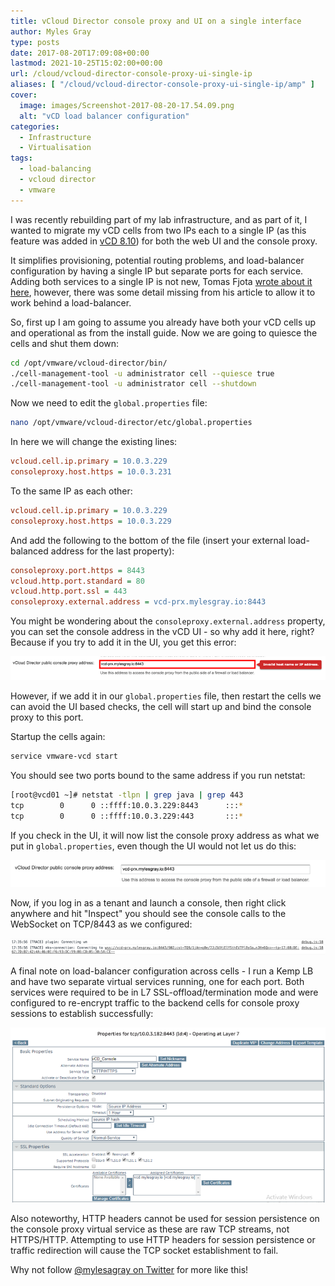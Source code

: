 ```yaml
---
title: vCloud Director console proxy and UI on a single interface
author: Myles Gray
type: posts
date: 2017-08-20T17:09:08+00:00
lastmod: 2021-10-25T15:02:00+00:00
url: /cloud/vcloud-director-console-proxy-ui-single-ip
aliases: [ "/cloud/vcloud-director-console-proxy-ui-single-ip/amp" ]
cover:
  image: images/Screenshot-2017-08-20-17.54.09.png
  alt: "vCD load balancer configuration"
categories:
  - Infrastructure
  - Virtualisation
tags:
  - load-balancing
  - vcloud director
  - vmware
---
```


I was recently rebuilding part of my lab infrastructure, and as part of it, I wanted to migrate my vCD cells from two IPs each to a single IP (as this feature was added in [vCD 8.10][1]) for both the web UI and the console proxy.

It simplifies provisioning, potential routing problems, and load-balancer configuration by having a single IP but separate ports for each service. Adding both services to a single IP is not new, Tomas Fjota [wrote about it here][2], however, there was some detail missing from his article to allow it to work behind a load-balancer.

So, first up I am going to assume you already have both your vCD cells up and operational as from the install guide. Now we are going to quiesce the cells and shut them down:

```sh
cd /opt/vmware/vcloud-director/bin/
./cell-management-tool -u administrator cell --quiesce true
./cell-management-tool -u administrator cell --shutdown
```

Now we need to edit the `global.properties` file:

```sh
nano /opt/vmware/vcloud-director/etc/global.properties
```

In here we will change the existing lines:

```ini
vcloud.cell.ip.primary = 10.0.3.229
consoleproxy.host.https = 10.0.3.231
```

To the same IP as each other:

```ini
vcloud.cell.ip.primary = 10.0.3.229
consoleproxy.host.https = 10.0.3.229
```

And add the following to the bottom of the file (insert your external load-balanced address for the last property):

```ini
consoleproxy.port.https = 8443
vcloud.http.port.standard = 80
vcloud.http.port.ssl = 443
consoleproxy.external.address = vcd-prx.mylesgray.io:8443
```

You might be wondering about the `consoleproxy.external.address` property, you can set the console address in the vCD UI - so why add it here, right? Because if you try to add it in the UI, you get this error:

![vCD Console Proxy address error][3]

However, if we add it in our `global.properties` file, then restart the cells we can avoid the UI based checks, the cell will start up and bind the console proxy to this port.

Startup the cells again:

```sh
service vmware-vcd start
```

You should see two ports bound to the same address if you run netstat:

```sh
[root@vcd01 ~]# netstat -tlpn | grep java | grep 443
tcp        0      0 ::ffff:10.0.3.229:8443      :::*                        LISTEN      16190/java
tcp        0      0 ::ffff:10.0.3.229:443       :::*                        LISTEN      16190/java
```

If you check in the UI, it will now list the console proxy address as what we put in `global.properties`, even though the UI would not let us do this:

![vCD Console proxy address][4]

Now, if you log in as a tenant and launch a console, then right click anywhere and hit "Inspect" you should see the console calls to the WebSocket on TCP/8443 as we configured:

![vCD netstat output][5]

A final note on load-balancer configuration across cells - I run a Kemp LB and have two separate virtual services running, one for each port. Both services were required to be in L7 SSL-offload/termination mode and were configured to re-encrypt traffic to the backend cells for console proxy sessions to establish successfully:

![Kemp VS config][6]

Also noteworthy, HTTP headers cannot be used for session persistence on the console proxy virtual service as these are raw TCP streams, not HTTPS/HTTP. Attempting to use HTTP headers for session persistence or traffic redirection will cause the TCP socket establishment to fail.

Why not follow [@mylesagray on Twitter][7] for more like this!

 [1]: http://pubs.vmware.com/Release_Notes/en/vcd/8-10/rel_notes_vcloud_director_8-10.html?src=vmw_so_vex
 [2]: https://fojta.wordpress.com/2016/05/27/vcloud-director-share-console-proxy-ip-with-uiapi-ip-address/
 [3]: images/Screenshot-2017-08-20-17.08.11.png
 [4]: images/Screenshot-2017-08-20-17.34.37.png
 [5]: images/Screenshot-2017-08-20-17.36.19.png
 [6]: images/Screenshot-2017-08-20-17.54.09.png
 [7]: https://twitter.com/mylesagray
